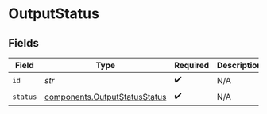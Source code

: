 # OutputStatus


## Fields

| Field                                                                          | Type                                                                           | Required                                                                       | Description                                                                    |
| ------------------------------------------------------------------------------ | ------------------------------------------------------------------------------ | ------------------------------------------------------------------------------ | ------------------------------------------------------------------------------ |
| `id`                                                                           | *str*                                                                          | :heavy_check_mark:                                                             | N/A                                                                            |
| `status`                                                                       | [components.OutputStatusStatus](../../models/components/outputstatusstatus.md) | :heavy_check_mark:                                                             | N/A                                                                            |